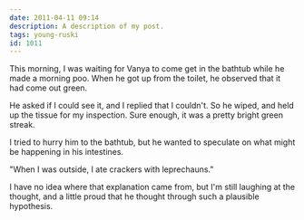 ```yaml
---
date: 2011-04-11 09:14
description: A description of my post.
tags: young-ruski
id: 1011
---
```

This morning, I was waiting for Vanya to come get in the bathtub while he made a morning poo.  When he got up from the toilet, he observed that it had come out green.

He asked if I could see it, and I replied that I couldn't.  So he wiped, and held up the tissue for my inspection.  Sure enough, it was a pretty bright green streak.

I tried to hurry him to the bathtub, but he wanted to speculate on what might be happening in his intestines.

"When I was outside, I ate crackers with leprechauns."

I have no idea where that explanation came from, but I'm still laughing at the thought, and a little proud that he thought through such a plausible hypothesis.